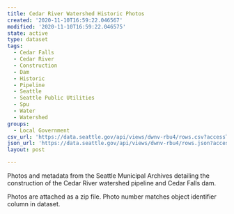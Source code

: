 ```yaml
---
title: Cedar River Watershed Historic Photos
created: '2020-11-10T16:59:22.046567'
modified: '2020-11-10T16:59:22.046575'
state: active
type: dataset
tags:
  - Cedar Falls
  - Cedar River
  - Construction
  - Dam
  - Historic
  - Pipeline
  - Seattle
  - Seattle Public Utilities
  - Spu
  - Water
  - Watershed
groups:
  - Local Government
csv_url: 'https://data.seattle.gov/api/views/dwnv-rbu4/rows.csv?accessType=DOWNLOAD'
json_url: 'https://data.seattle.gov/api/views/dwnv-rbu4/rows.json?accessType=DOWNLOAD'
layout: post

---
```

Photos and metadata from the Seattle Municipal Archives detailing the construction of the Cedar River watershed pipeline and Cedar Falls dam.  

Photos are attached as a zip file.  Photo number matches object identifier column in dataset.
